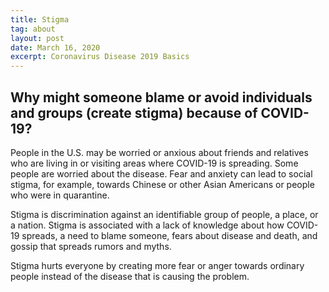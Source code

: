 ```yaml
---
title: Stigma
tag: about
layout: post
date: March 16, 2020
excerpt: Coronavirus Disease 2019 Basics
---
```

<h2> Why might someone blame or avoid individuals and groups (create stigma) because of COVID-19?</h2>
People in the U.S. may be worried or anxious about friends and relatives who are living in or visiting areas where COVID-19 
is spreading. Some people are worried about the disease. Fear and anxiety can lead to social stigma, for example, towards 
Chinese or other Asian Americans or people who were in quarantine.

Stigma is discrimination against an identifiable group of people, a place, or a nation. Stigma is associated with a lack of 
knowledge about how COVID-19 spreads, a need to blame someone, fears about disease and death, and gossip that spreads rumors 
and myths.

Stigma hurts everyone by creating more fear or anger towards ordinary people instead of the disease that is causing the 
problem.
